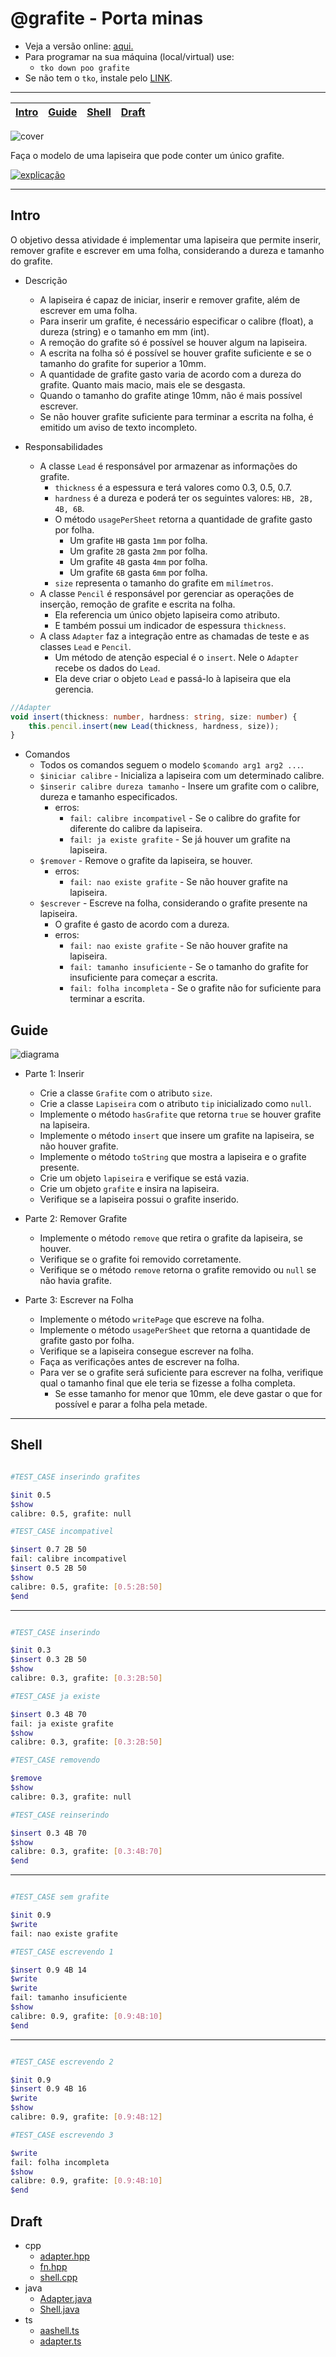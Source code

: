 # @grafite - Porta minas

- Veja a versão online: [aqui.](https://github.com/qxcodepoo/arcade/blob/master/base/grafite/Readme.md)
- Para programar na sua máquina (local/virtual) use:
  - `tko down poo grafite`
- Se não tem o `tko`, instale pelo [LINK](https://github.com/senapk/tko#tko).

---

<!-- toch -->
[Intro](#intro) | [Guide](#guide) | [Shell](#shell) | [Draft](#draft)
-- | -- | -- | --
<!-- toch -->

![cover](https://raw.githubusercontent.com/qxcodepoo/arcade/master/base/grafite/cover.jpg)

Faça o modelo de uma lapiseira que pode conter um único grafite.

[![explicação](https://raw.githubusercontent.com/qxcodepoo/arcade/master/base/grafite/../../pages/images/explicacao.png)](https://youtu.be/LvZODN2rL6s)

***

## Intro

O objetivo dessa atividade é implementar uma lapiseira que permite inserir, remover grafite e escrever em uma folha, considerando a dureza e tamanho do grafite.

- Descrição
  - A lapiseira é capaz de iniciar, inserir e remover grafite, além de escrever em uma folha.
  - Para inserir um grafite, é necessário especificar o calibre (float), a dureza (string) e o tamanho em mm (int).
  - A remoção do grafite só é possível se houver algum na lapiseira.
  - A escrita na folha só é possível se houver grafite suficiente e se o tamanho do grafite for superior a 10mm.
  - A quantidade de grafite gasto varia de acordo com a dureza do grafite. Quanto mais macio, mais ele se desgasta.
  - Quando o tamanho do grafite atinge 10mm, não é mais possível escrever.
  - Se não houver grafite suficiente para terminar a escrita na folha, é emitido um aviso de texto incompleto.

- Responsabilidades
  - A classe `Lead` é responsável por armazenar as informações do grafite.
    - `thickness` é a espessura e terá valores como 0.3, 0.5, 0.7.
    - `hardness` é a dureza e poderá ter os seguintes valores: `HB, 2B, 4B, 6B`.
    - O método `usagePerSheet` retorna a quantidade de grafite gasto por folha.
      - Um grafite `HB` gasta `1mm` por folha.
      - Um grafite `2B` gasta `2mm` por folha.
      - Um grafite `4B` gasta `4mm` por folha.
      - Um grafite `6B` gasta `6mm` por folha.
    - `size` representa o tamanho do grafite em `milímetros`.
  - A classe `Pencil` é responsável por gerenciar as operações de inserção, remoção de grafite e escrita na folha.
    - Ela referencia um único objeto lapiseira como atributo.
    - E também possui um indicador de espessura `thickness`.
  - A class `Adapter` faz a integração entre as chamadas de teste e as classes `Lead` e `Pencil`.
    - Um método de atenção especial é o `insert`. Nele o `Adapter` recebe os dados do `Lead`. 
    - Ela deve criar o objeto `Lead` e passá-lo à lapiseira que ela gerencia.

```ts
//Adapter
void insert(thickness: number, hardness: string, size: number) {
    this.pencil.insert(new Lead(thickness, hardness, size));
}

```

- Comandos
  - Todos os comandos seguem o modelo `$comando arg1 arg2 ...`.
  - `$iniciar calibre` - Inicializa a lapiseira com um determinado calibre.
  - `$inserir calibre dureza tamanho` - Insere um grafite com o calibre, dureza e tamanho especificados.
    - erros:
      - `fail: calibre incompativel` - Se o calibre do grafite for diferente do calibre da lapiseira.
      - `fail: ja existe grafite` - Se já houver um grafite na lapiseira.
  - `$remover` - Remove o grafite da lapiseira, se houver.
    - erros:
      - `fail: nao existe grafite` - Se não houver grafite na lapiseira.
  - `$escrever` - Escreve na folha, considerando o grafite presente na lapiseira.
    - O grafite é gasto de acordo com a dureza.
    - erros:
      - `fail: nao existe grafite` - Se não houver grafite na lapiseira.
      - `fail: tamanho insuficiente` - Se o tamanho do grafite for insuficiente para começar a escrita.
      - `fail: folha incompleta` - Se o grafite não for suficiente para terminar a escrita.

## Guide

![diagrama](https://raw.githubusercontent.com/qxcodepoo/arcade/master/base/grafite/diagrama.png)

- Parte 1: Inserir
  - Crie a classe `Grafite` com o atributo `size`.
  - Crie a classe `Lapiseira` com o atributo `tip` inicializado como `null`.
  - Implemente o método `hasGrafite` que retorna `true` se houver grafite na lapiseira.
  - Implemente o método `insert` que insere um grafite na lapiseira, se não houver grafite.
  - Implemente o método `toString` que mostra a lapiseira e o grafite presente.
  - Crie um objeto `lapiseira` e verifique se está vazia.
  - Crie um objeto `grafite` e insira na lapiseira.
  - Verifique se a lapiseira possui o grafite inserido.

- Parte 2: Remover Grafite
  - Implemente o método `remove` que retira o grafite da lapiseira, se houver.
  - Verifique se o grafite foi removido corretamente.
  - Verifique se o método `remove` retorna o grafite removido ou `null` se não havia grafite.

- Parte 3: Escrever na Folha
  - Implemente o método `writePage` que escreve na folha.
  - Implemente o método `usagePerSheet` que retorna a quantidade de grafite gasto por folha.
  - Verifique se a lapiseira consegue escrever na folha.
  - Faça as verificações antes de escrever na folha.
  - Para ver se o grafite será suficiente para escrever na folha, verifique qual o tamanho final que ele teria se fizesse a folha completa. 
    - Se esse tamanho for menor que 10mm, ele deve gastar o que for possível e parar a folha pela metade.

***

## Shell

```bash

#TEST_CASE inserindo grafites

$init 0.5
$show
calibre: 0.5, grafite: null

#TEST_CASE incompativel

$insert 0.7 2B 50
fail: calibre incompativel
$insert 0.5 2B 50
$show
calibre: 0.5, grafite: [0.5:2B:50]
$end
```

***

```bash

#TEST_CASE inserindo

$init 0.3
$insert 0.3 2B 50
$show
calibre: 0.3, grafite: [0.3:2B:50]

#TEST_CASE ja existe

$insert 0.3 4B 70
fail: ja existe grafite
$show
calibre: 0.3, grafite: [0.3:2B:50]

#TEST_CASE removendo

$remove
$show
calibre: 0.3, grafite: null

#TEST_CASE reinserindo

$insert 0.3 4B 70
$show
calibre: 0.3, grafite: [0.3:4B:70]
$end
```

***

```bash

#TEST_CASE sem grafite

$init 0.9
$write
fail: nao existe grafite

#TEST_CASE escrevendo 1

$insert 0.9 4B 14
$write
$write
fail: tamanho insuficiente
$show
calibre: 0.9, grafite: [0.9:4B:10]
$end
```

***

```bash

#TEST_CASE escrevendo 2

$init 0.9
$insert 0.9 4B 16
$write
$show
calibre: 0.9, grafite: [0.9:4B:12]

#TEST_CASE escrevendo 3

$write
fail: folha incompleta
$show
calibre: 0.9, grafite: [0.9:4B:10]
$end
```

## Draft

<!-- links .cache/draft -->
- cpp
  - [adapter.hpp](https://github.com/qxcodepoo/arcade/blob/master/base/grafite/.cache/draft/cpp/adapter.hpp)
  - [fn.hpp](https://github.com/qxcodepoo/arcade/blob/master/base/grafite/.cache/draft/cpp/fn.hpp)
  - [shell.cpp](https://github.com/qxcodepoo/arcade/blob/master/base/grafite/.cache/draft/cpp/shell.cpp)
- java
  - [Adapter.java](https://github.com/qxcodepoo/arcade/blob/master/base/grafite/.cache/draft/java/Adapter.java)
  - [Shell.java](https://github.com/qxcodepoo/arcade/blob/master/base/grafite/.cache/draft/java/Shell.java)
- ts
  - [aashell.ts](https://github.com/qxcodepoo/arcade/blob/master/base/grafite/.cache/draft/ts/aashell.ts)
  - [adapter.ts](https://github.com/qxcodepoo/arcade/blob/master/base/grafite/.cache/draft/ts/adapter.ts)
<!-- links -->
